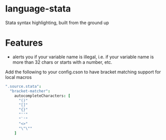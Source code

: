 # language-stata
Stata syntax highlighting, built from the ground up

# Features

- alerts you if your variable name is illegal, i.e. if your variable name is more than 32 chars or starts with a number, etc.


Add the following to your config.cson to have bracket matching support for local macros
```coffeescript
".source.stata":
  "bracket-matcher":
    autocompleteCharacters: [
      "()"
      "[]"
      "{}"
      "''"
      "`'"
      "<>"
      "\"\""
    ]
```
